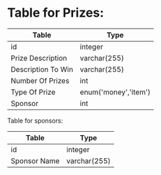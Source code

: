 # Table for Prizes:

|Table|Type|
|---|---|
|id|integer|
|Prize Description|varchar(255)|
|Description To Win| varchar(255)|
|Number Of Prizes|int|
|Type Of Prize|enum('money','item')|
|Sponsor|int|

Table for sponsors:

|Table|Type|
|---|---|
|id|integer|
|Sponsor Name|varchar(255)|
